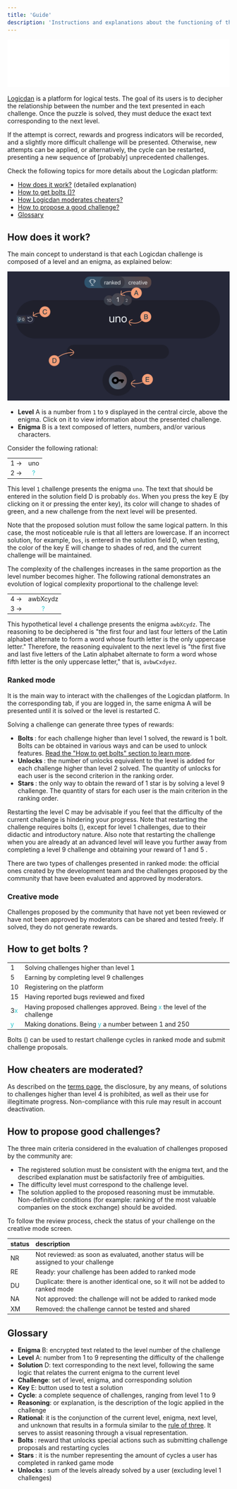 ```yaml
---
title: 'Guide'
description: 'Instructions and explanations about the functioning of the logicdan.com website'
---
```


[![logo](../assets/logicdan_logo.svg "Logicdan Logo")](https://logicdan.com)

[Logicdan](https://logicdan.com) is a platform for logical tests. The goal of its users is to decipher the relationship between the number and the text presented in each challenge. Once the puzzle is solved, they must deduce the exact text corresponding to the next level.

If the attempt is correct, rewards and progress indicators will be recorded, and a slightly more difficult challenge will be presented. Otherwise, new attempts can be applied, or alternatively, the cycle can be restarted, presenting a new sequence of [probably] unprecedented challenges.

Check the following topics for more details about the Logicdan platform:

- [How does it work?](#how-it-works) (detailed explanation)
- [How to get bolts (<span class="bolt"></span>)?](#how-to-get-bolts)
- [How Logicdan moderates cheaters?](#how-cheaters-are-moderated)
- [How to propose a good challenge?](#how-to-propose-good-challenges)
- [Glossary](#glossary)

## <a name="how-it-works"></a>How does it work?

The main concept to understand is that each Logicdan challenge is composed of a level and an enigma, as explained below:

<img class="print-screen" src="../assets/logicdan-screen.png" alt="logicdan printscreen">

- **Level** <span class="screen-index">A</span> is a number from `1` to `9` displayed in the central circle, above the enigma. Click on it to view information about the presented challenge.
- **Enigma** <span class="screen-index">B</span> is a text composed of letters, numbers, and/or various characters.

Consider the following rational:

|   |   |
|---|:-:|
| 1 →|uno|
| 2 →| 	<font color=#26c9d1>?</font> |

This level `1` challenge presents the enigma `uno`. The text that should be entered in the solution field <span class="screen-index">D</span> is probably `dos`. When you press the key <span class="screen-index">E</span> (by clicking on it or pressing the enter key), its color will change to shades of green, and a new challenge from the next level will be presented.

Note that the proposed solution must follow the same logical pattern. In this case, the most noticeable rule is that all letters are lowercase. If an incorrect solution, for example, `Dos`, is entered in the solution field <span class="screen-index">D</span>, when testing, the color of the key <span class="screen-index">E</span> will change to shades of red, and the current challenge will be maintained.

The complexity of the challenges increases in the same proportion as the level number becomes higher. The following rational demonstrates an evolution of logical complexity proportional to the challenge level:

|   |   |
|---|:-:|
| 4 →|awbXcydz|
| 3 →| 	<font color=#26c9d1>?</font> |

This hypothetical level `4` challenge presents the enigma `awbXcydz`. The reasoning to be deciphered is "the first four and last four letters of the Latin alphabet alternate to form a word whose fourth letter is the only uppercase letter." Therefore, the reasoning equivalent to the next level is "the first five and last five letters of the Latin alphabet alternate to form a word whose fifth letter is the only uppercase letter," that is, `avbwCxdyez`.

### Ranked mode

It is the main way to interact with the challenges of the Logicdan platform. In the corresponding tab, if you are logged in, the same enigma <span class="screen-index">A</span> will be presented until it is solved or the level is restarted <span class="screen-index">C</span>.

Solving a challenge can generate three types of rewards:

- **Bolts <span class="bolt"></span>**: for each challenge higher than level 1 solved, the reward is 1 bolt. Bolts can be obtained in various ways and can be used to unlock features. [Read the "How to get bolts" section to learn more](#how-to-get-bolts).
- **Unlocks <span class="unlock"></span>**: the number of unlocks equivalent to the level is added for each challenge higher than level 2 solved. The quantity of unlocks for each user is the second criterion in the ranking order.
- **Stars <span class="star"></span>**: the only way to obtain the reward of 1 star is by solving a level 9 challenge. The quantity of stars for each user is the main criterion in the ranking order.

Restarting the level <span class="screen-index">C</span> may be advisable if you feel that the difficulty of the current challenge is hindering your progress. Note that restarting the challenge requires bolts (<span class="bolt"></span>), except for level 1 challenges, due to their didactic and introductory nature. Also note that restarting the challenge when you are already at an advanced level will leave you further away from completing a level 9 challenge and obtaining your reward of 1 <span class="star"></span> and 5 <span class="bolt"></span>.

There are two types of challenges presented in ranked mode: the official ones created by the development team and the challenges proposed by the community that have been evaluated and approved by moderators.

### Creative mode

Challenges proposed by the community that have not yet been reviewed or have not been approved by moderators can be shared and tested freely. If solved, they do not generate rewards.

## <a name="how-to-get-bolts"></a>How to get bolts <span class="bolt"></span>?

| | |
|:---|:---|
|1 <span class="bolt"></span>|Solving challenges higher than level 1|
|5 <span class="bolt"></span>|Earning <span class="star"></span> by completing level 9 challenges|
|10 <span class="bolt"></span>|Registering on the platform|
|15 <span class="bolt"></span>|Having reported bugs reviewed and fixed|
|3<font color=#26c9d1>x</font> <span class="bolt"></span>|Having proposed challenges approved. Being <font color=#26c9d1>x</font> the level of the challenge|
|<font color=#26c9d1>y</font> <span class="bolt"></span>|Making donations. Being <font color=#26c9d1>y</font> a number between 1 and 250|

Bolts (<span class="bolt"></span>) can be used to restart challenge cycles in ranked mode and submit challenge proposals.

## <a name="how-cheaters-are-moderated"></a>How cheaters are moderated?

As described on the [terms page](/en/terms), the disclosure, by any means, of solutions to challenges higher than level 4 is prohibited, as well as their use for illegitimate progress. Non-compliance with this rule may result in account deactivation.

## <a name="how-to-propose-good-challenges"></a>How to propose good challenges?

The three main criteria considered in the evaluation of challenges proposed by the community are:

- The registered solution must be consistent with the enigma text, and the described explanation must be satisfactorily free of ambiguities.
- The difficulty level must correspond to the challenge level.
- The solution applied to the proposed reasoning must be immutable. Non-definitive conditions (for example: ranking of the most valuable companies on the stock exchange) should be avoided.

To follow the review process, check the status of your challenge on the creative mode screen.

|status|description|
|:---|:---|
|NR|Not reviewed: as soon as evaluated, another status will be assigned to your challenge|
|RE|Ready: your challenge has been added to ranked mode|
|DU|Duplicate: there is another identical one, so it will not be added to ranked mode|
|NA|Not approved: the challenge will not be added to ranked mode|
|XM|Removed: the challenge cannot be tested and shared|

## <a name="glossary"></a>Glossary

- **Enigma** <span class="screen-index">B</span>: encrypted text related to the level number of the challenge
- **Level** <span class="screen-index">A</span>: number from 1 to 9 representing the difficulty of the challenge
- **Solution** <span class="screen-index">D</span>: text corresponding to the next level, following the same logic that relates the current enigma to the current level
- **Challenge**: set of level, enigma, and corresponding solution
- **Key** <span class="screen-index">E</span>: button used to test a solution
- **Cycle**: a complete sequence of challenges, ranging from level 1 to 9
- **Reasoning**: or explanation, is the description of the logic applied in the challenge
- **Rational**: it is the conjunction of the current level, enigma, next level, and unknown that results in a formula similar to the [rule of three](https://en.wikipedia.org/wiki/Cross-multiplication#Rule_of_three). It serves to assist reasoning through a visual representation.
- **Bolts <span class="bolt"></span>**: reward that unlocks special actions such as submitting challenge proposals and restarting cycles
- **Stars <span class="star"></span>**: it is the number representing the amount of cycles a user has completed in ranked game mode
- **Unlocks <span class="unlock"></span>**: sum of the levels already solved by a user (excluding level 1 challenges)
